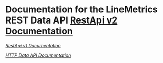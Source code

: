 Documentation for the LineMetrics REST Data API
[RestApi v2 Documentation](https://rest-api-doc.linemetrics.com/v2)
=============

*[RestApi v1 Documentation](https://rest-api-doc.linemetrics.com/v1)*

*[HTTP Data API Documentation](https://github.com/LineMetrics/Rest-Api-Docu/blob/master/LineMetricsHTTPDATA-APIDocumentation-131114-1526-18.pdf?raw=true)*